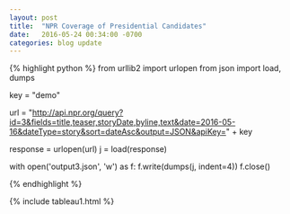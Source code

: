```yaml
---
layout: post
title:  "NPR Coverage of Presidential Candidates"
date:   2016-05-24 00:34:00 -0700
categories: blog update
---
```


{% highlight python %}
from urllib2 import urlopen
from json import load, dumps

key = "demo"

url = "http://api.npr.org/query?id=3&fields=title,teaser,storyDate,byline,text&date=2016-05-16&dateType=story&sort=dateAsc&output=JSON&apiKey=" + key

response = urlopen(url)
j = load(response)

with open('output3.json', 'w') as f:
    f.write(dumps(j, indent=4))
f.close()

{% endhighlight %}

{% include tableau1.html %}
